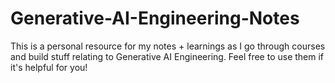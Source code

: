 # Generative-AI-Engineering-Notes
This is a personal resource for my notes + learnings as I go through courses and build stuff relating to Generative AI Engineering. Feel free to use them if it's helpful for you!
